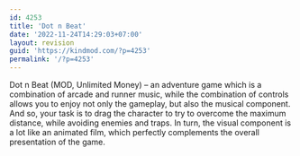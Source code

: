 ```yaml
---
id: 4253
title: 'Dot n Beat'
date: '2022-11-24T14:29:03+07:00'
layout: revision
guid: 'https://kindmod.com/?p=4253'
permalink: '/?p=4253'
---
```


Dot n Beat (MOD, Unlimited Money) – an adventure game which is a combination of arcade and runner music, while the combination of controls allows you to enjoy not only the gameplay, but also the musical component. And so, your task is to drag the character to try to overcome the maximum distance, while avoiding enemies and traps. In turn, the visual component is a lot like an animated film, which perfectly complements the overall presentation of the game.